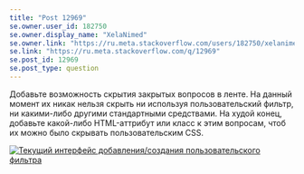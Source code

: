 ```yaml
---
title: "Post 12969"
se.owner.user_id: 182750
se.owner.display_name: "XelaNimed"
se.owner.link: "https://ru.meta.stackoverflow.com/users/182750/xelanimed"
se.link: "https://ru.meta.stackoverflow.com/q/12969"
se.post_id: 12969
se.post_type: question
---
```

<p>Добавьте возможность скрытия закрытых вопросов в ленте. На данный момент их никак нельзя скрыть ни используя пользовательский фильтр, ни какими-либо другими стандартными средствами. На худой конец, добавьте какой-либо HTML-аттрибут или класс к этим вопросам, чтоб их можно было скрывать пользовательским CSS.</p>
<p><a href="https://i.stack.imgur.com/QZuHM.png" rel="nofollow noreferrer"><img src="https://i.stack.imgur.com/QZuHM.png" alt="Текущий интерфейс добавления/создания пользовательского фильтра" /></a></p>
